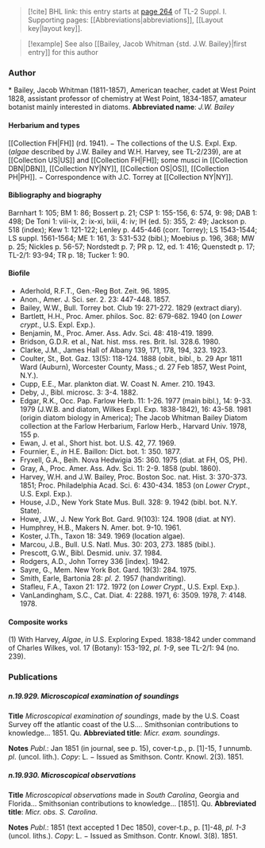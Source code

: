 > [!cite] BHL link: this entry starts at [page 264](https://www.biodiversitylibrary.org/page/33264991) of TL-2 Suppl. I.
> Supporting pages: [[Abbreviations|abbreviations]], [[Layout key|layout key]].

> [!example] See also [[Bailey, Jacob Whitman {std. J.W. Bailey}|first entry]] for this author

### Author

\* Bailey, Jacob Whitman (1811-1857), American teacher, cadet at West Point 1828, assistant professor of chemistry at West Point, 1834-1857, amateur botanist mainly interested in diatoms. 
**Abbreviated name**: *J.W. Bailey*

#### Herbarium and types

[[Collection FH|FH]] (rd. 1941). − The collections of the U.S. Expl. Exp. (*algae* described by J.W. Bailey and W.H. Harvey, see TL-2/239), are at [[Collection US|US]] and [[Collection FH|FH]]; some musci in [[Collection DBN|DBN]], [[Collection NY|NY]], [[Collection OS|OS]], [[Collection PH|PH]]. − Correspondence with J.C. Torrey at [[Collection NY|NY]].

#### Bibliography and biography

Barnhart 1: 105; BM 1: 86; Bossert p. 21; CSP 1: 155-156, 6: 574, 9: 98; DAB 1: 498; De Toni 1: viii-ix, 2: ix-xi, lxiii, 4: iv; IH (ed. 5): 355, 2: 49; Jackson p. 518 (index); Kew 1: 121-122; Lenley p. 445-446 (corr. Torrey); LS 1543-1544; LS suppl. 1561-1564; ME 1: 161, 3: 531-532 (bibl.); Moebius p. 196, 368; MW p. 25; Nickles p. 56-57; Nordstedt p. 7; PR p. 12, ed. 1: 416; Quenstedt p. 17; TL-2/1: 93-94; TR p. 18; Tucker 1: 90.

#### Biofile

- Aderhold, R.F.T., Gen.-Reg Bot. Zeit. 96. 1895.
- Anon., Amer. J. Sci. ser. 2. 23: 447-448. 1857.
- Bailey, W.W., Bull. Torrey bot. Club 19: 271-272. 1829 (extract diary).
- Bartlett, H.H., Proc. Amer. philos. Soc. 82: 679-682. 1940 (on *Lower crypt*., U.S. Expl. Exp.).
- Benjamin, M., Proc. Amer. Ass. Adv. Sci. 48: 418-419. 1899.
- Bridson, G.D.R. et al., Nat. hist. mss. res. Brit. Isl. 328.6. 1980.
- Clarke, J.M., James Hall of Albany 139, 171, 178, 194, 323. 1923.
- Coulter, St., Bot. Gaz. 13(5): 118-124. 1888 (obit., bibl., b. 29 Apr 1811 Ward (Auburn), Worcester County, Mass.; d. 27 Feb 1857, West Point, N.Y.).
- Cupp, E.E., Mar. plankton diat. W. Coast N. Amer. 210. 1943.
- Deby, J., Bibl. microsc. 3: 3-4. 1882.
- Edgar, R.K., Occ. Pap. Farlow Herb. 11: 1-26. 1977 (main bibl.), 14: 9-33. 1979 (J.W.B. and diatom, Wilkes Expl. Exp. 1838-1842), 16: 43-58. 1981 (origin diatom biology in America); The Jacob Whitman Bailey Diatom collection at the Farlow Herbarium, Farlow Herb., Harvard Univ. 1978, 155 p.
- Ewan, J. et al., Short hist. bot. U.S. 42, 77. 1969.
- Fournier, E., *in* H.E. Baillon: Dict. bot. 1: 350. 1877.
- Fryxell, G.A., Beih. Nova Hedwigia 35: 360. 1975 (diat. at FH, OS, PH).
- Gray, A., Proc. Amer. Ass. Adv. Sci. 11: 2-9. 1858 (publ. 1860).
- Harvey, W.H. and J.W. Bailey, Proc. Boston Soc. nat. Hist. 3: 370-373. 1851; Proc. Philadelphia Acad. Sci. 6: 430-434. 1853 (on *Lower Crypt*., U.S. Expl. Exp.).
- House, J.D., New York State Mus. Bull. 328: 9. 1942 (bibl. bot. N.Y. State).
- Howe, J.W., J. New York Bot. Gard. 9(103): 124. 1908 (diat. at NY).
- Humphrey, H.B., Makers N. Amer. bot. 9-10. 1961.
- Koster, J.Th., Taxon 18: 349. 1969 (location algae).
- Marcou, J.B., Bull. U.S. Natl. Mus. 30: 203, 273. 1885 (bibl.).
- Prescott, G.W., Bibl. Desmid. univ. 37. 1984.
- Rodgers, A.D., John Torrey 336 \[index\]. 1942.
- Sayre, G., Mem. New York Bot. Gard. 19(3): 284. 1975.
- Smith, Earle, Bartonia 28: *pl. 2.* 1957 (handwriting).
- Stafleu, F.A., Taxon 21: 172. 1972 (on *Lower Crypt*., U.S. Expl. Exp.).
- VanLandingham, S.C., Cat. Diat. 4: 2288. 1971, 6: 3509. 1978, 7: 4148. 1978.

#### Composite works

(1) With Harvey, *Algae*, *in* U.S. Exploring Exped. 1838-1842 under command of Charles Wilkes, vol. 17 (Botany): 153-192, *pl. 1-9*, see TL-2/1: 94 (no. 239).

### Publications

##### n.19.929. Microscopical examination of soundings

**Title**
*Microscopical examination of soundings*, made by the U.S. Coast Survey off the atlantic coast of the U.S.... Smithsonian contributions to knowledge... 1851. Qu.
**Abbreviated title**: *Micr. exam. soundings*.

**Notes**
*Publ*.: Jan 1851 (in journal, see p. 15), cover-t.p., p. \[1\]-15, *1* unnumb. *pl*. (uncol. lith.). *Copy*: L. − Issued as Smithson. Contr. Knowl. 2(3). 1851.

##### n.19.930. Microscopical observations

**Title**
*Microscopical observations* made in *South Carolina*, Georgia and Florida... Smithsonian contributions to knowledge... \[1851\]. Qu.
**Abbreviated title**: *Micr. obs. S. Carolina*.

**Notes**
*Publ*.: 1851 (text accepted 1 Dec 1850), cover-t.p., p. \[1\]-48, *pl. 1-3* (uncol. liths.). *Copy*: L. − Issued as Smithson. Contr. Knowl. 3(8). 1851.

